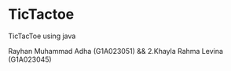 # TicTactoe
TicTacToe using java 
<div class="title">Rayhan Muhammad Adha (G1A023051) && 2.Khayla Rahma Levina (G1A023045)</div>


